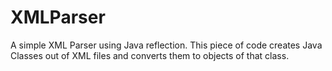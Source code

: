 # XMLParser
A simple XML Parser using Java reflection. This piece of code creates Java Classes out of XML files and converts them to objects of that class.
